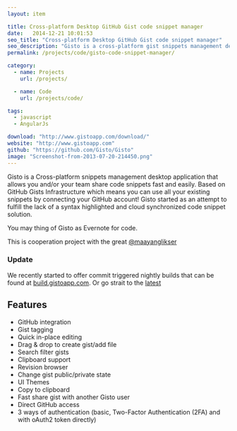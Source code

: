 ```yaml
---
layout: item

title: Cross-platform Desktop GitHub Gist code snippet manager
date:   2014-12-21 10:01:53
seo_title: "Cross-platform Desktop GitHub Gist code snippet manager"
seo_description: "Gisto is a cross-platform gist snippets management desktop application, github gists manager."
permalink: /projects/code/gisto-code-snippet-manager/

category:
  - name: Projects
    url: /projects/

  - name: Code
    url: /projects/code/

tags:
  - javascript
  - AngularJs

download: "http://www.gistoapp.com/download/"
website: "http://www.gistoapp.com"
github: "https://github.com/Gisto/Gisto"
image: "Screenshot-from-2013-07-20-214450.png"
---
```


Gisto is a Cross-platform snippets management desktop application that allows you and/or your team share code snippets fast and easily.  Based on GitHub Gists Infrastructure which means you can use all your existing snippets by connecting your GitHub account!  Gisto started as an attempt to fulfill the lack of a syntax highlighted and cloud synchronized code snippet solution.  

You may thing of Gisto as Evernote for code.

This is cooperation project with the great <a title="@maayanglikser" href="http://twitter.com/maayanglikser" target="_blank">@maayanglikser</a>

### Update

We recently started to offer commit triggered nightly builds that can be found at [build.gistoapp.com](http://build.gistoapp.com). Or go strait to the [latest](http://build.gistoapp.com/latest)  

## Features

- GitHub integration
- Gist tagging
- Quick in-place editing
- Drag & drop to create gist/add file
- Search filter gists
- Clipboard support
- Revision browser
- Change gist public/private state
- UI Themes
- Copy to clipboard
- Fast share gist with another Gisto user
- Direct GitHub access
- 3 ways of authentication (basic, Two-Factor Authentication (2FA) and with oAuth2 token directly)